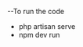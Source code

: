 --To run the code
<ul>
    <li>
        php artisan serve     
    </li>
    <li>
        npm dev run   
    </li>
</ul>
